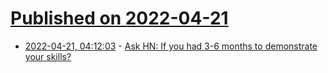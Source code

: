 # [Published on 2022-04-21](index.md)

* [2022-04-21, 04:12:03](https://news.ycombinator.com/item?id=31105968) - [Ask HN: If you had 3-6 months to demonstrate your skills?](https://news.ycombinator.com/item?id=31105968)

